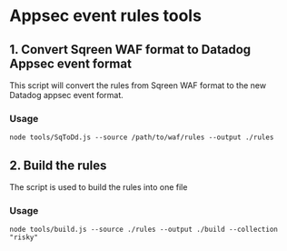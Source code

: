 # Appsec event rules tools

## 1. Convert Sqreen WAF format to Datadog Appsec event format
This script will convert the rules from Sqreen WAF format to the new Datadog appsec event format.


### Usage
```
node tools/SqToDd.js --source /path/to/waf/rules --output ./rules
```



## 2. Build the rules
The script is used to build the rules into one file


### Usage
```
node tools/build.js --source ./rules --output ./build --collection "risky"
```
